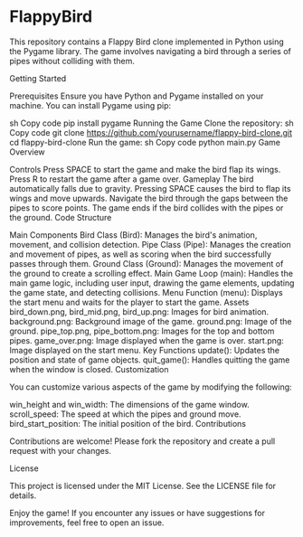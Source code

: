 # FlappyBird
This repository contains a Flappy Bird clone implemented in Python using the Pygame library. The game involves navigating a bird through a series of pipes without colliding with them.

Getting Started

Prerequisites
Ensure you have Python and Pygame installed on your machine. You can install Pygame using pip:

sh
Copy code
pip install pygame
Running the Game
Clone the repository:
sh
Copy code
git clone https://github.com/yourusername/flappy-bird-clone.git
cd flappy-bird-clone
Run the game:
sh
Copy code
python main.py
Game Overview

Controls
Press SPACE to start the game and make the bird flap its wings.
Press R to restart the game after a game over.
Gameplay
The bird automatically falls due to gravity.
Pressing SPACE causes the bird to flap its wings and move upwards.
Navigate the bird through the gaps between the pipes to score points.
The game ends if the bird collides with the pipes or the ground.
Code Structure

Main Components
Bird Class (Bird): Manages the bird's animation, movement, and collision detection.
Pipe Class (Pipe): Manages the creation and movement of pipes, as well as scoring when the bird successfully passes through them.
Ground Class (Ground): Manages the movement of the ground to create a scrolling effect.
Main Game Loop (main): Handles the main game logic, including user input, drawing the game elements, updating the game state, and detecting collisions.
Menu Function (menu): Displays the start menu and waits for the player to start the game.
Assets
bird_down.png, bird_mid.png, bird_up.png: Images for bird animation.
background.png: Background image of the game.
ground.png: Image of the ground.
pipe_top.png, pipe_bottom.png: Images for the top and bottom pipes.
game_over.png: Image displayed when the game is over.
start.png: Image displayed on the start menu.
Key Functions
update(): Updates the position and state of game objects.
quit_game(): Handles quitting the game when the window is closed.
Customization

You can customize various aspects of the game by modifying the following:

win_height and win_width: The dimensions of the game window.
scroll_speed: The speed at which the pipes and ground move.
bird_start_position: The initial position of the bird.
Contributions

Contributions are welcome! Please fork the repository and create a pull request with your changes.

License

This project is licensed under the MIT License. See the LICENSE file for details.

Enjoy the game! If you encounter any issues or have suggestions for improvements, feel free to open an issue.
